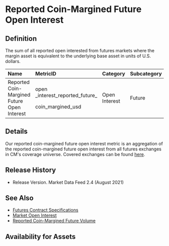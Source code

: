 # Reported Coin-Margined Future Open Interest

## Definition

The sum of all reported open interested from futures markets where the margin asset is equivalent to the underlying base asset in units of U.S. dollars.[  
](https://docs.coinmetrics.io/asset-metrics/volume/volume_reported_future_coin_margined_usd_1d)

<table>
  <thead>
    <tr>
      <th style="text-align:left">Name</th>
      <th style="text-align:left">MetricID</th>
      <th style="text-align:left">Category</th>
      <th style="text-align:left">Subcategory</th>
      <th style="text-align:left">Type</th>
      <th style="text-align:left">Unit</th>
      <th style="text-align:left">Frequency</th>
    </tr>
  </thead>
  <tbody>
    <tr>
      <td style="text-align:left">Reported Coin-Margined Future Open Interest</td>
      <td style="text-align:left">
        <p>open _interest_reported_future_</p>
        <p>coin_margined_usd</p>
      </td>
      <td style="text-align:left">Open Interest</td>
      <td style="text-align:left">Future</td>
      <td style="text-align:left">Sum</td>
      <td style="text-align:left">USD</td>
      <td style="text-align:left">1h, 1d</td>
    </tr>
  </tbody>
</table>

## Details

Our reported coin-margined future open interest metric is an aggregation of the reported coin-margined future open interest from all futures exchanges in CM's coverage universe.  Covered exchanges can be found [here](../../exchanges/all-exchanges.md).

## Release History

* Release Version. Market Data Feed 2.4 \(August 2021\) 

## See Also

* [Futures Contract Specifications](../../market-data/derivatives-contract-specifications.md)
* [Market Open Interest](../../market-data/market-open-interest.md)
* [Reported Coin-Margined Future Volume](../volume/volume_reported_future_coin_margined_usd_1d.md)

## Availability for Assets

